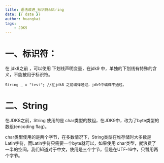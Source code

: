 ```yaml
---
title: 语法改进_标识符&String
date: {{ date }}
author: huangkai
tags:
    - JDK9
---
```


# 一、标识符： #

在 jdk8之前 ，可以使用 下划线声明变量，在jdk9 中，单独的下划线有特殊的含义，不能被用于标识符。

```
String _ = "test"; //在jdk8 之前编译通过，jdk9中编译不通过。
```

# 二、String  #

在JDK8之前，String 使用的是 char类型的数组，在JDK9中，改为了byte类型的数组(encoding flag)。

char类型使用的是两个字节，在多数情况下，String类型在堆存储时大多数是Latin字符，而Latin字符只需要一个byte就可以，如果使用 char类型，就浪费了一半的空间。我们知道对于中文，使用是三个字节，但是在UTF-16中，只暂用两个字节。